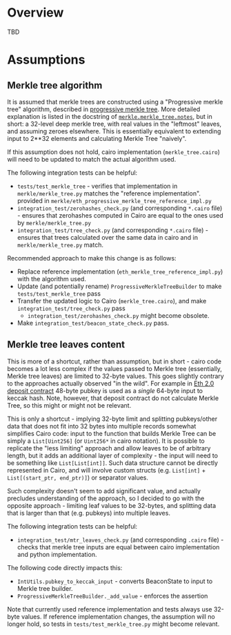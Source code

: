 # Overview

TBD

# Assumptions


## Merkle tree algorithm

It is assumed that merkle trees are constructed using a "Progressive merkle tree"
algorithm, described in [progressive merkle tree][progressive-merkle-tree]. More detailed explanation is listed in the docstring
of [`merkle.merkle_tree.notes`](/merkle/merkle_tree.py#L12), but in short: a 32-level deep merkle tree, with real
values in the "leftmost" leaves, and assuming zeroes elsewhere. This is essentially equivalent to extending input
to 2**32 elements and calculating Merkle Tree "naively".

If this assumption does not hold, cairo implementation (`merkle_tree.cairo`) will need to be updated to match 
the actual algorithm used.

The following integration tests can be helpful:
* `tests/test_merkle_tree` - verifies that implementation in `merkle/merkle_tree.py` matches the "reference implementation".
  provided in `merkle/eth_progressive_merkle_tree_reference_impl.py`
* `integration_test/zerohashes_check.py` (and corresponding `*.cairo` file) - ensures that zerohashes computed in 
  Cairo are equal to the ones used by `merkle/merkle_tree.py`
* `integration_test/tree_check.py` (and corresponding `*.cairo` file) - ensures that trees calculated over the same data
  in cairo and in `merkle/merkle_tree.py` match.

Recommended approach to make this change is as follows:
* Replace reference implementation (`eth_merkle_tree_reference_impl.py`) with the algorithm used.
* Update (and potentially rename) `ProgressiveMerkleTreeBuilder` to make `tests/test_merkle_tree` pass
* Transfer the updated logic to Cairo (`merkle_tree.cairo`), and make `integration_test/tree_check.py` pass
  * `integration_test/zerohashes_check.py` might become obsolete.
* Make `integration_test/beacon_state_check.py` pass.

[progressive-merkle-tree]: https://github.com/ethereum/research/blob/master/beacon_chain_impl/progressive_merkle_tree.py

## Merkle tree leaves content

This is more of a shortcut, rather than assumption, but in short - cairo code becomes a lot less complex if the values
passed to Merkle tree (essentially, Merkle tree leaves) are limited to 32-byte values. This goes slightly contrary to 
the approaches actually observed "in the wild". For example in [Eth 2.0 deposit contract][eth-2-deposit-contract] 
48-byte pubkey is used as a _single_ 64-byte input to keccak hash. Note, however, that deposit contract do not 
calculate Merkle Tree, so this might or might not be relevant.

This is only a shortcut - implying 32-byte limit and splitting pubkeys/other data that does not fit into 32 bytes into
multiple records somewhat simplifies Cairo code: input to the function that builds Merkle Tree can be simply a 
`List[Uint256]` (or `Uint256*` in cairo notation). It is possible to replicate the "less limiting" approach 
and allow leaves to be of arbitrary length, but it adds an additional layer of complexity - the input will need to be
something like `List[List[int]]`. Such data structure cannot be directly represented in Cairo, and will involve custom
structs (e.g. `List[int]` + `List[(start_ptr, end_ptr)]`) or separator values.

Such complexity doesn't seem to add significant value, and actually precludes understanding of the approach, so I
decided to go with the opposite approach - limiting leaf values to be 32-bytes, and splitting data that is larger
than that (e.g. pubkeys) into multiple leaves.

The following integration tests can be helpful:
* `integration_test/mtr_leaves_check.py`  (and corresponding `.cairo` file) - checks that merkle tree inputs are
  equal between cairo implementation and python implementation.

The following code directly impacts this:
* `IntUtils.pubkey_to_keccak_input` - converts BeaconState to input to Merkle tree builder.
* `ProgressiveMerkleTreeBuilder._add_value` - enforces the assertion

Note that currently used reference implementation and tests always use 32-byte values. If reference implementation
changes, the assumption will no longer hold, so tests in `tests/test_merkle_tree.py` might become relevant.

[eth-2-deposit-contract]: https://etherscan.io/address/0x00000000219ab540356cBB839Cbe05303d7705Fa#code
